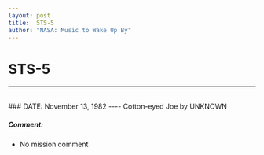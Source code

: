 ```yaml
---
layout: post
title:  STS-5
author: "NASA: Music to Wake Up By"
---
```


# STS-5
----
<br/>
### DATE: November 13, 1982
----
Cotton-eyed Joe by UNKNOWN

##### Comment:
* No mission comment
